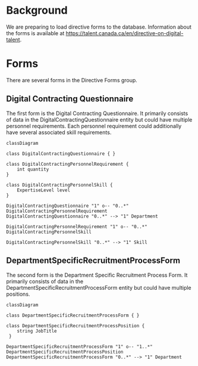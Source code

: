 # Background

We are preparing to load directive forms to the database. Information about the forms is available at https://talent.canada.ca/en/directive-on-digital-talent.

# Forms

There are several forms in the Directive Forms group.

## Digital Contracting Questionnaire

The first form is the Digital Contracting Questionnaire. It primarily consists of data in the DigitalContractingQuestionnaire entity but could have multiple personnel requirements. Each personnel requirement could additionally have several associated skill requirements.

```mermaid
classDiagram

class DigitalContractingQuestionnaire { }

class DigitalContractingPersonnelRequirement {
    int quantity
}

class DigitalContractingPersonnelSkill {
    ExpertiseLevel level
}

DigitalContractingQuestionnaire "1" o-- "0..*" DigitalContractingPersonnelRequirement
DigitalContractingQuestionnaire "0..*" --> "1" Department

DigitalContractingPersonnelRequirement "1" o-- "0..*" DigitalContractingPersonnelSkill

DigitalContractingPersonnelSkill "0..*" --> "1" Skill
```

## DepartmentSpecificRecruitmentProcessForm

The second form is the Department Specific Recruitment Process Form. It primarily consists of data in the DepartmentSpecificRecruitmentProcessForm entity but could have multiple positions.

```mermaid
classDiagram

class DepartmentSpecificRecruitmentProcessForm { }

class DepartmentSpecificRecruitmentProcessPosition {
    string JobTitle
 }

DepartmentSpecificRecruitmentProcessForm "1" o-- "1..*" DepartmentSpecificRecruitmentProcessPosition
DepartmentSpecificRecruitmentProcessForm "0..*" --> "1" Department
```
